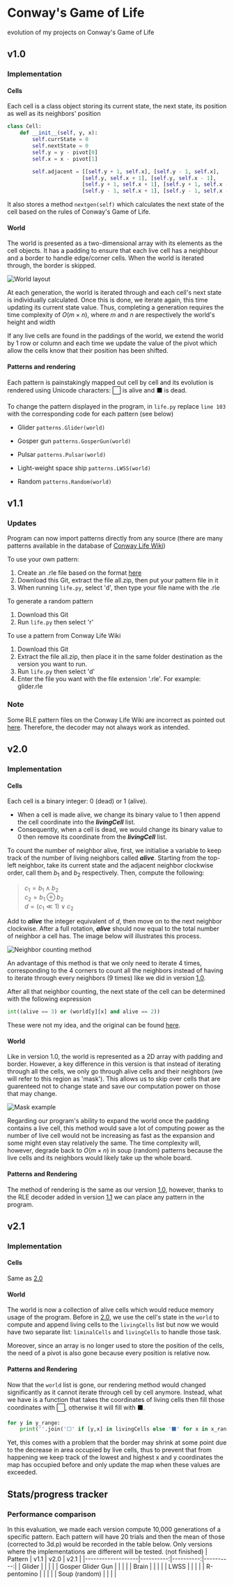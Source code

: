 # Conway's Game of Life

evolution of my projects on Conway's Game of Life

## v1.0

### Implementation

#### Cells

Each cell is a class object storing its current state, the next state, its position as well as its neighbors' position

```python
class Cell:
    def __init__(self, y, x):
        self.currState = 0
        self.nextState = 0
        self.y = y - pivot[0]
        self.x = x - pivot[1]

        self.adjacent = [[self.y + 1, self.x], [self.y - 1, self.x], 
                        [self.y, self.x + 1], [self.y, self.x - 1], 
                        [self.y + 1, self.x + 1], [self.y + 1, self.x - 1], 
                        [self.y - 1, self.x + 1], [self.y - 1, self.x - 1]]
```

It also stores a method `nextgen(self)` which calculates the next state of the cell based on the rules of Conway's Game of Life.

#### World

The world is presented as a two-dimensional array with its elements as the cell objects. It has a padding to ensure that each live cell has a neighbour and a border to handle edge/corner cells. When the world is iterated through, the border is skipped.  

![World layout](images/world.png)

At each generation, the world is iterated through and each cell's next state is individually calculated. Once this is done, we iterate again, this time updating its current state value. Thus, completing a generation requires the time complexity of $O(m\times n)$, where $m$ and $n$ are respectively the world's height and width  

If any live cells are found in the paddings of the world, we extend the world by 1 row or column and each time we update the value of the pivot which allow the cells know that their position has been shifted.

#### Patterns and rendering

Each pattern is painstakingly mapped out cell by cell and its evolution is rendered using Unicode characters: ⬜ is alive and ⬛ is dead.  

To change the pattern displayed in the program, in `life.py` replace `line 103` with the corresponding code for each pattern (see below)

* Glider `patterns.Glider(world)`

* Gosper gun `patterns.GosperGun(world)`

* Pulsar `patterns.Pulsar(world)`

* Light-weight space ship `patterns.LWSS(world)`

* Random `patterns.Random(world)`

## v1.1

### Updates

Program can now import patterns directly from any source (there are many patterns available in the database of [Conway Life Wiki](https://conwaylife.com/wiki/))  

To use your own pattern:

1. Create an .rle file based on the format [here](https://conwaylife.com/wiki/Run_Length_Encoded)
2. Download this Git, extract the file all.zip, then put your pattern file in it
3. When running `life.py`, select 'd', then type your file name with the .rle
  
To generate a random pattern

1. Download this Git
2. Run `life.py` then select 'r'
  
To use a pattern from Conway Life Wiki

1. Download this Git
2. Extract the file all.zip, then place it in the same folder destination as the version you want to run.
3. Run `life.py` then select 'd'
4. Enter the file you want with the file extension '.rle'. For example: glider.rle

### Note

Some RLE pattern files on the Conway Life Wiki are incorrect as pointed out [here](https://conwaylife.com/forums/viewtopic.php?f=3&t=5533). Therefore, the decoder may not always work as intended.

## v2.0

### Implementation

#### Cells

Each cell is a binary integer: $0$ (dead) or $1$ (alive).

* When a cell is made alive, we change its binary value to $1$ then append the cell coordinate into the ___livingCell___ list.  
* Consequently, when a cell is dead, we would change its binary value to $0$ then remove its coordinate from the ___livingCell___ list.  

To count the number of neighbor alive, first, we initialise a variable to keep track of the number of living neighbors called ___alive___. Starting from the top-left neighbor, take its current state and the adjacent neighbor clockwise order, call them $b_1$ and $b_2$ respectively. Then, compute the following:  
> $c_1 = b_1 \land b_2$  
> $c_2 = b_1 \oplus b_2$  
> $d = (c_1 \ll 1) \lor c_2$  

Add to ___alive___ the integer equivalent of $d$, then move on to the next neighbor clockwise. After a full rotation, ___alive___ should now equal to the total number of neighbor a cell has. The image below will illustrates this process.

![Neighbor counting method](images/neighborCount.png)

An advantage of this method is that we only need to iterate 4 times, corresponding to the 4 corners to count all the neighbors instead of having to iterate through every neighbors (9 times) like we did in version [1.0](https://github.com/Ya-Foo/Conways-game-of-life#v10).

After all that neighbor counting, the next state of the cell can be determined with the following expression

```python
int((alive == 3) or (world[y][x] and alive == 2))
```

These were not my idea, and the original can be found [here](https://www.zama.ai/post/concrete-boolean-and-conways-game-of-life-tutorial#:~:text=can%20be%20evaluated%20using%20boolean%20circuits).

#### World

Like in version 1.0, the world is represented as a 2D array with padding and border. However, a key difference in this version is that instead of iterating through all the cells, we only go through alive cells and their neighbors (we will refer to this region as 'mask'). This allows us to skip over cells that are guarenteed not to change state and save our computation power on those that may change.

![Mask example](images/mask.png)

Regarding our program's ability to expand the world once the padding contains a live cell, this method would save a lot of computing power as the number of live cell would not be increasing as fast as the expansion and some might even stay relatively the same. The time complexity will, however, degrade back to $O(m\times n)$ in soup (random) patterns because the live cells and its neighbors would likely take up the whole board.

#### Patterns and Rendering

The method of rendering is the same as our version [1.0](https://github.com/Ya-Foo/Conways-game-of-life#v10), however, thanks to the RLE decoder added in version [1.1](https://github.com/Ya-Foo/Conways-game-of-life#v11) we can place any pattern in the program.

## v2.1

### Implementation

#### Cells

Same as [2.0](https://github.com/Ya-Foo/Conways-game-of-life#v20)

#### World

The world is now a collection of alive cells which would reduce memory usage of the
program. Before in [2.0](https://github.com/Ya-Foo/Conways-game-of-life#v20), we use
the cell's state in the `world` to compute and append living cells to the `livingCells`
list but now we would have two separate list: `liminalCells` and `livingCells` to handle those task.  

Moreover, since an array is no longer used to store the position of the cells, the need of a pivot is also gone because every position is relative now.

#### Patterns and Rendering

Now that the `world` list is gone, our rendering method would changed significantly as
it cannot iterate through cell by cell anymore. Instead, what we have is a function that takes the coordinates of living cells then fill those coordinates with ⬜, otherwise it will fill with ⬛.

```python
for y in y_range:
    print(''.join('⬜' if [y,x] in livingCells else '⬛' for x in x_range))
```

Yet, this comes with a problem that the border may shrink at some point due to the decrease in area occupied by live cells, thus to prevent that from happening we keep track of the lowest and highest x and y coordinates the map has occupied before and only update the map when these values are exceeded.

## Stats/progress tracker

### Performance comparison

In this evaluation, we made each version compute 10,000 generations of a specific pattern. Each pattern will have 20 trials and then the mean of those (corrected to 3d.p) would be recorded in the table below. Only versions where the implementations are different will be tested. 
(not finished)
| Pattern           | v1.1      | v2.0      | v2.1      |
|-------------------|----------:|----------:|----------:|
| Glider            |     |     |     |
| Gosper Glider Gun |     |     |     |
| Brain             |     |     |     |
| LWSS              |     |     |     |
| R-pentomino       |     |     |     |
| Soup (random)     |     |     |     |
